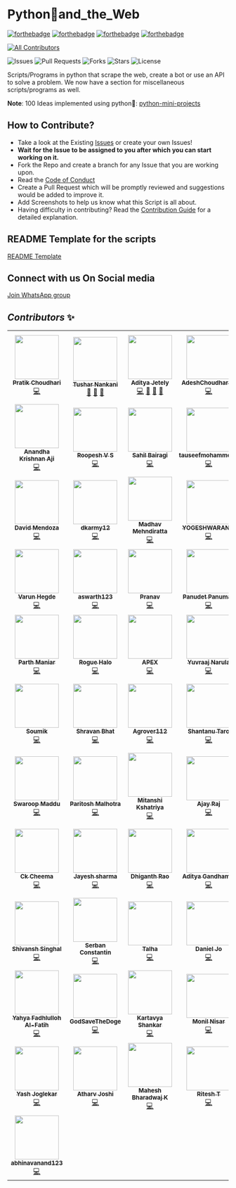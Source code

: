 # Python🐍and_the_Web

[![forthebadge](https://forthebadge.com/images/badges/built-by-developers.svg)](https://forthebadge.com)
[![forthebadge](https://forthebadge.com/images/badges/built-with-love.svg)](https://forthebadge.com)
[![forthebadge](https://forthebadge.com/images/badges/built-with-swag.svg)](https://forthebadge.com)
[![forthebadge](https://forthebadge.com/images/badges/made-with-python.svg)](https://forthebadge.com)

<!-- ALL-CONTRIBUTORS-BADGE:START - Do not remove or modify this section -->
[![All Contributors](https://img.shields.io/badge/all_contributors-78-orange.svg?style=flat-square)](#contributors-)
<!-- ALL-CONTRIBUTORS-BADGE:END -->

![Issues](https://img.shields.io/github/issues/Python-World/Python_and_the_Web)
![Pull Requests](https://img.shields.io/github/issues-pr/Python-World/Python_and_the_Web)
![Forks](https://img.shields.io/github/forks/Python-World/Python_and_the_Web)
![Stars](https://img.shields.io/github/stars/Python-World/Python_and_the_Web)
![License](https://img.shields.io/github/license/Python-World/Python_and_the_Web)

Scripts/Programs in python that scrape the web, create a bot or use an API to solve a problem.
We now have a section for miscellaneous scripts/programs as well.

**Note**: 100 Ideas implemented using python🐍: [python-mini-projects](https://python-world.github.io/python-mini-projects/#/)

## How to Contribute?

- Take a look at the Existing [Issues](https://github.com/Python-World/Python_and_the_Web/issues) or create your own Issues!
- **Wait for the Issue to be assigned to you after which you can start working on it.**
- Fork the Repo and create a branch for any Issue that you are working upon.
- Read the [Code of Conduct](https://github.com/Python-World/Python_and_the_Web/blob/master/CODE_OF_CONDUCT.md)
- Create a Pull Request which will be promptly reviewed and suggestions would be added to improve it.
- Add Screenshots to help us know what this Script is all about.
- Having difficulty in contributing? Read the [Contribution Guide](https://github.com/Python-World/Python_and_the_Web/blob/master/CONTRIBUTING.md) for a detailed explanation.

## README Template for the scripts

[README Template](https://github.com/Python-World/Python_and_the_Web/blob/master/README_TEMPLATE.md)

## Connect with us On Social media

[Join WhatsApp group](https://chat.whatsapp.com/Ghp25kidWLaGrAVA0G0GAa)

## *Contributors* ✨

<!-- ALL-CONTRIBUTORS-LIST:START - Do not remove or modify this section -->
<!-- prettier-ignore-start -->
<!-- markdownlint-disable -->
<table>
  <tr>
    <td align="center"><a href="https://www.linkedin.com/in/pratik-choudhari/"><img src="https://avatars3.githubusercontent.com/u/40862682?v=4" width="100px;" alt=""/><br /><sub><b>Pratik Choudhari</b></sub></a><br /><a href="https://github.com/Python-World/Python_and_the_Web/commits?author=pratik-choudhari" title="Code">💻</a></td>
    <td align="center"><a href="https://www.linkedin.com/in/tusharnankani"><img src="https://avatars1.githubusercontent.com/u/61280281?v=4" width="100px;" alt=""/><br /><sub><b>Tushar Nankani</b></sub></a><br /><a href="https://github.com/Python-World/Python_and_the_Web/commits?author=tusharnankani" title="Documentation">📖</a> <a href="https://github.com/Python-World/Python_and_the_Web/pulls?q=is%3Apr+reviewed-by%3Atusharnankani" title="Reviewed Pull Requests">👀</a> <a href="#projectManagement-tusharnankani" title="Project Management">📆</a></td>
    <td align="center"><a href="http://www.linkedin.com/in/aditya-jetely"><img src="https://avatars3.githubusercontent.com/u/42397096?v=4" width="100px;" alt=""/><br /><sub><b>Aditya Jetely</b></sub></a><br /><a href="https://github.com/Python-World/Python_and_the_Web/commits?author=AdityaJ7" title="Code">💻</a> <a href="https://github.com/Python-World/Python_and_the_Web/commits?author=AdityaJ7" title="Documentation">📖</a> <a href="https://github.com/Python-World/Python_and_the_Web/pulls?q=is%3Apr+reviewed-by%3AAdityaJ7" title="Reviewed Pull Requests">👀</a> <a href="#projectManagement-AdityaJ7" title="Project Management">📆</a></td>
    <td align="center"><a href="https://github.com/AdeshChoudhar19"><img src="https://avatars3.githubusercontent.com/u/60918872?v=4" width="100px;" alt=""/><br /><sub><b>AdeshChoudhar19</b></sub></a><br /><a href="https://github.com/Python-World/Python_and_the_Web/commits?author=AdeshChoudhar19" title="Code">💻</a></td>
    <td align="center"><a href="https://www.linkedin.com/in/ravishankar-chavare-84474a102/"><img src="https://avatars0.githubusercontent.com/u/33047641?v=4" width="100px;" alt=""/><br /><sub><b>Ravishankar Chavare</b></sub></a><br /><a href="https://github.com/Python-World/Python_and_the_Web/pulls?q=is%3Apr+reviewed-by%3Achavarera" title="Reviewed Pull Requests">👀</a> <a href="https://github.com/Python-World/Python_and_the_Web/commits?author=chavarera" title="Documentation">📖</a> <a href="#projectManagement-chavarera" title="Project Management">📆</a></td>
    <td align="center"><a href="https://github.com/Saujanya0910"><img src="https://avatars1.githubusercontent.com/u/55703178?v=4" width="100px;" alt=""/><br /><sub><b>Saujanya Pandey</b></sub></a><br /><a href="https://github.com/Python-World/Python_and_the_Web/commits?author=Saujanya0910" title="Code">💻</a></td>
    <td align="center"><a href="https://amitsingh-396e4.web.app/"><img src="https://avatars2.githubusercontent.com/u/57305134?v=4" width="100px;" alt=""/><br /><sub><b>amit singh</b></sub></a><br /><a href="https://github.com/Python-World/Python_and_the_Web/commits?author=amitsingh6391" title="Documentation">📖</a></td>
  </tr>
  <tr>
    <td align="center"><a href="https://github.com/anandhakrishnanaji"><img src="https://avatars2.githubusercontent.com/u/45736365?v=4" width="100px;" alt=""/><br /><sub><b>Anandha Krishnan Aji</b></sub></a><br /><a href="https://github.com/Python-World/Python_and_the_Web/commits?author=anandhakrishnanaji" title="Code">💻</a></td>
    <td align="center"><a href="https://github.com/roopeshvs"><img src="https://avatars3.githubusercontent.com/u/47831211?v=4" width="100px;" alt=""/><br /><sub><b>Roopesh V S</b></sub></a><br /><a href="https://github.com/Python-World/Python_and_the_Web/commits?author=roopeshvs" title="Code">💻</a></td>
    <td align="center"><a href="https://github.com/Sahil-k1509"><img src="https://avatars1.githubusercontent.com/u/55683054?v=4" width="100px;" alt=""/><br /><sub><b>Sahil Bairagi</b></sub></a><br /><a href="https://github.com/Python-World/Python_and_the_Web/commits?author=Sahil-k1509" title="Code">💻</a></td>
    <td align="center"><a href="https://github.com/tauseefmohammed2"><img src="https://avatars2.githubusercontent.com/u/35351464?v=4" width="100px;" alt=""/><br /><sub><b>tauseefmohammed2</b></sub></a><br /><a href="https://github.com/Python-World/Python_and_the_Web/commits?author=tauseefmohammed2" title="Code">💻</a></td>
    <td align="center"><a href="https://ameyanrd.github.io/"><img src="https://avatars1.githubusercontent.com/u/42608371?v=4" width="100px;" alt=""/><br /><sub><b>Ameya Deshpande</b></sub></a><br /><a href="https://github.com/Python-World/Python_and_the_Web/commits?author=ameyanrd" title="Code">💻</a></td>
    <td align="center"><a href="https://aravindha1234u.github.io"><img src="https://avatars0.githubusercontent.com/u/52521300?v=4" width="100px;" alt=""/><br /><sub><b>T3cH_W1z4rD</b></sub></a><br /><a href="https://github.com/Python-World/Python_and_the_Web/commits?author=Aravindha1234u" title="Code">💻</a></td>
    <td align="center"><a href="https://github.com/Meghana-12"><img src="https://avatars0.githubusercontent.com/u/44519203?v=4" width="100px;" alt=""/><br /><sub><b>Meghana Varanasi</b></sub></a><br /><a href="https://github.com/Python-World/Python_and_the_Web/commits?author=Meghana-12" title="Code">💻</a></td>
  </tr>
  <tr>
    <td align="center"><a href="https://github.com/mendoza"><img src="https://avatars1.githubusercontent.com/u/30415552?v=4" width="100px;" alt=""/><br /><sub><b>David Mendoza</b></sub></a><br /><a href="https://github.com/Python-World/Python_and_the_Web/commits?author=mendoza" title="Code">💻</a></td>
    <td align="center"><a href="https://github.com/dkarmy12"><img src="https://avatars1.githubusercontent.com/u/55491427?v=4" width="100px;" alt=""/><br /><sub><b>dkarmy12</b></sub></a><br /><a href="https://github.com/Python-World/Python_and_the_Web/commits?author=dkarmy12" title="Code">💻</a></td>
    <td align="center"><a href="http://madhavmehndiratta.me"><img src="https://avatars3.githubusercontent.com/u/43489174?v=4" width="100px;" alt=""/><br /><sub><b>Madhav Mehndiratta</b></sub></a><br /><a href="https://github.com/Python-World/Python_and_the_Web/commits?author=madhavmehndiratta" title="Code">💻</a></td>
    <td align="center"><a href="http://www.linkedin.com/in/yogeshwaran01"><img src="https://avatars1.githubusercontent.com/u/66836092?v=4" width="100px;" alt=""/><br /><sub><b>YOGESHWARAN R</b></sub></a><br /><a href="https://github.com/Python-World/Python_and_the_Web/commits?author=yogeshwaran01" title="Code">💻</a></td>
    <td align="center"><a href="http://pranav6670.github.io"><img src="https://avatars1.githubusercontent.com/u/31882923?v=4" width="100px;" alt=""/><br /><sub><b>Pranav  Natekar</b></sub></a><br /><a href="https://github.com/Python-World/Python_and_the_Web/commits?author=pranav6670" title="Code">💻</a></td>
    <td align="center"><a href="https://github.com/nj1902"><img src="https://avatars0.githubusercontent.com/u/56442920?v=4" width="100px;" alt=""/><br /><sub><b>DopeKid</b></sub></a><br /><a href="https://github.com/Python-World/Python_and_the_Web/commits?author=nj1902" title="Code">💻</a></td>
    <td align="center"><a href="https://github.com/rohitjoshi6"><img src="https://avatars1.githubusercontent.com/u/56406787?v=4" width="100px;" alt=""/><br /><sub><b>Rohit_Joshi</b></sub></a><br /><a href="https://github.com/Python-World/Python_and_the_Web/commits?author=rohitjoshi6" title="Code">💻</a></td>
  </tr>
  <tr>
    <td align="center"><a href="https://github.com/varuntumbe"><img src="https://avatars0.githubusercontent.com/u/44541344?v=4" width="100px;" alt=""/><br /><sub><b>Varun Hegde</b></sub></a><br /><a href="https://github.com/Python-World/Python_and_the_Web/commits?author=varuntumbe" title="Code">💻</a></td>
    <td align="center"><a href="https://github.com/aswarth123"><img src="https://avatars2.githubusercontent.com/u/53229329?v=4" width="100px;" alt=""/><br /><sub><b>aswarth123</b></sub></a><br /><a href="https://github.com/Python-World/Python_and_the_Web/commits?author=aswarth123" title="Code">💻</a></td>
    <td align="center"><a href="https://github.com/Vyprath"><img src="https://avatars3.githubusercontent.com/u/58635215?v=4" width="100px;" alt=""/><br /><sub><b>Pranav</b></sub></a><br /><a href="https://github.com/Python-World/Python_and_the_Web/commits?author=Vyprath" title="Code">💻</a></td>
    <td align="center"><a href="https://github.com/panudet-24mb"><img src="https://avatars3.githubusercontent.com/u/47716860?v=4" width="100px;" alt=""/><br /><sub><b>Panudet Panumas</b></sub></a><br /><a href="https://github.com/Python-World/Python_and_the_Web/commits?author=panudet-24mb" title="Code">💻</a></td>
    <td align="center"><a href="https://github.com/Jaideep07"><img src="https://avatars0.githubusercontent.com/u/53224282?v=4" width="100px;" alt=""/><br /><sub><b>Jaideep07</b></sub></a><br /><a href="https://github.com/Python-World/Python_and_the_Web/commits?author=Jaideep07" title="Code">💻</a></td>
    <td align="center"><a href="https://github.com/infern018"><img src="https://avatars1.githubusercontent.com/u/52378712?v=4" width="100px;" alt=""/><br /><sub><b>Vishwas Singh</b></sub></a><br /><a href="https://github.com/Python-World/Python_and_the_Web/commits?author=infern018" title="Code">💻</a></td>
    <td align="center"><a href="https://github.com/krishnajalan"><img src="https://avatars3.githubusercontent.com/u/69248796?v=4" width="100px;" alt=""/><br /><sub><b>Krishna Jalan</b></sub></a><br /><a href="https://github.com/Python-World/Python_and_the_Web/commits?author=krishnajalan" title="Documentation">📖</a></td>
  </tr>
  <tr>
    <td align="center"><a href="http://linkedin.com/in/parthdmaniar"><img src="https://avatars3.githubusercontent.com/u/45627498?v=4" width="100px;" alt=""/><br /><sub><b>Parth Maniar</b></sub></a><br /><a href="https://github.com/Python-World/Python_and_the_Web/commits?author=officialpm" title="Code">💻</a></td>
    <td align="center"><a href="https://github.com/Rogue-Halo"><img src="https://avatars3.githubusercontent.com/u/47247405?v=4" width="100px;" alt=""/><br /><sub><b>Rogue Halo</b></sub></a><br /><a href="https://github.com/Python-World/Python_and_the_Web/commits?author=Rogue-Halo" title="Code">💻</a></td>
    <td align="center"><a href="https://github.com/Apex-code"><img src="https://avatars2.githubusercontent.com/u/30106022?v=4" width="100px;" alt=""/><br /><sub><b>APEX</b></sub></a><br /><a href="https://github.com/Python-World/Python_and_the_Web/commits?author=Apex-code" title="Code">💻</a></td>
    <td align="center"><a href="https://github.com/yuvraajnarula"><img src="https://avatars3.githubusercontent.com/u/49155095?v=4" width="100px;" alt=""/><br /><sub><b>Yuvraaj Narula</b></sub></a><br /><a href="https://github.com/Python-World/Python_and_the_Web/commits?author=yuvraajnarula" title="Code">💻</a></td>
    <td align="center"><a href="https://github.com/Anshul275"><img src="https://avatars0.githubusercontent.com/u/54087991?v=4" width="100px;" alt=""/><br /><sub><b>Anshul275</b></sub></a><br /><a href="https://github.com/Python-World/Python_and_the_Web/commits?author=Anshul275" title="Code">💻</a></td>
    <td align="center"><a href="https://github.com/CaptainRoberts"><img src="https://avatars2.githubusercontent.com/u/25398128?v=4" width="100px;" alt=""/><br /><sub><b>Benji</b></sub></a><br /><a href="https://github.com/Python-World/Python_and_the_Web/commits?author=CaptainRoberts" title="Code">💻</a></td>
    <td align="center"><a href="https://bit.ly/3id01g8"><img src="https://avatars0.githubusercontent.com/u/52729944?v=4" width="100px;" alt=""/><br /><sub><b>Rajdeep Ray</b></sub></a><br /><a href="https://github.com/Python-World/Python_and_the_Web/commits?author=Rajdeep-Ray" title="Code">💻</a></td>
  </tr>
  <tr>
    <td align="center"><a href="https://araon.pythonanywhere.com"><img src="https://avatars0.githubusercontent.com/u/30241057?v=4" width="100px;" alt=""/><br /><sub><b>Soumik</b></sub></a><br /><a href="https://github.com/Python-World/Python_and_the_Web/commits?author=Araon" title="Code">💻</a></td>
    <td align="center"><a href="https://github.com/ShravanBhat"><img src="https://avatars3.githubusercontent.com/u/48554826?v=4" width="100px;" alt=""/><br /><sub><b>Shravan Bhat</b></sub></a><br /><a href="https://github.com/Python-World/Python_and_the_Web/commits?author=ShravanBhat" title="Code">💻</a></td>
    <td align="center"><a href="https://github.com/Agrover112"><img src="https://avatars3.githubusercontent.com/u/42321810?v=4" width="100px;" alt=""/><br /><sub><b>Agrover112</b></sub></a><br /><a href="https://github.com/Python-World/Python_and_the_Web/commits?author=Agrover112" title="Code">💻</a></td>
    <td align="center"><a href="https://github.com/ShantanuTaro"><img src="https://avatars3.githubusercontent.com/u/43516930?v=4" width="100px;" alt=""/><br /><sub><b>Shantanu Taro</b></sub></a><br /><a href="https://github.com/Python-World/Python_and_the_Web/commits?author=ShantanuTaro" title="Code">💻</a></td>
    <td align="center"><a href="https://suvamprogrammer.blogspot.com"><img src="https://avatars3.githubusercontent.com/u/32155332?v=4" width="100px;" alt=""/><br /><sub><b>suvam prasad</b></sub></a><br /><a href="https://github.com/Python-World/Python_and_the_Web/commits?author=SuvamPrasd" title="Code">💻</a></td>
    <td align="center"><a href="https://www.youtube.com/channel/UCpkxxb7y9nIlUlft5GKTNsg/"><img src="https://avatars3.githubusercontent.com/u/66870959?v=4" width="100px;" alt=""/><br /><sub><b>Mysterious-Owl</b></sub></a><br /><a href="https://github.com/Python-World/Python_and_the_Web/commits?author=Mysterious-Owl" title="Code">💻</a></td>
    <td align="center"><a href="https://github.com/antoniouaa"><img src="https://avatars0.githubusercontent.com/u/15040368?v=4" width="100px;" alt=""/><br /><sub><b>Alex Antoniou</b></sub></a><br /><a href="https://github.com/Python-World/Python_and_the_Web/commits?author=antoniouaa" title="Code">💻</a></td>
  </tr>
  <tr>
    <td align="center"><a href="https://github.com/swaroopmaddu"><img src="https://avatars1.githubusercontent.com/u/24986270?v=4" width="100px;" alt=""/><br /><sub><b>Swaroop Maddu</b></sub></a><br /><a href="https://github.com/Python-World/Python_and_the_Web/commits?author=swaroopmaddu" title="Code">💻</a></td>
    <td align="center"><a href="https://github.com/malhotra-paritosh"><img src="https://avatars1.githubusercontent.com/u/29488556?v=4" width="100px;" alt=""/><br /><sub><b>Paritosh Malhotra</b></sub></a><br /><a href="https://github.com/Python-World/Python_and_the_Web/commits?author=malhotra-paritosh" title="Code">💻</a></td>
    <td align="center"><a href="https://github.com/MitanshiKshatriya"><img src="https://avatars1.githubusercontent.com/u/42690596?v=4" width="100px;" alt=""/><br /><sub><b>Mitanshi Kshatriya</b></sub></a><br /><a href="https://github.com/Python-World/Python_and_the_Web/commits?author=MitanshiKshatriya" title="Code">💻</a></td>
    <td align="center"><a href="https://github.com/Ajay-Raj-S"><img src="https://avatars0.githubusercontent.com/u/29999212?v=4" width="100px;" alt=""/><br /><sub><b>Ajay Raj</b></sub></a><br /><a href="https://github.com/Python-World/Python_and_the_Web/commits?author=Ajay-Raj-S" title="Code">💻</a></td>
    <td align="center"><a href="https://xinyixiang.github.io/PersonalWebsiteXinyi/"><img src="https://avatars1.githubusercontent.com/u/30137615?v=4" width="100px;" alt=""/><br /><sub><b>Xinyi Xiang</b></sub></a><br /><a href="https://github.com/Python-World/Python_and_the_Web/commits?author=xinyixiang" title="Code">💻</a></td>
    <td align="center"><a href="https://github.com/chhipashubham970"><img src="https://avatars2.githubusercontent.com/u/54745010?v=4" width="100px;" alt=""/><br /><sub><b>Shubham Chhipa</b></sub></a><br /><a href="https://github.com/Python-World/Python_and_the_Web/commits?author=chhipashubham970" title="Code">💻</a></td>
    <td align="center"><a href="https://github.com/Jayanth19524"><img src="https://avatars0.githubusercontent.com/u/65494099?v=4" width="100px;" alt=""/><br /><sub><b>G V S Jayanth</b></sub></a><br /><a href="https://github.com/Python-World/Python_and_the_Web/commits?author=Jayanth19524" title="Code">💻</a></td>
  </tr>
  <tr>
    <td align="center"><a href="https://github.com/Cheemashyper"><img src="https://avatars2.githubusercontent.com/u/68045666?v=4" width="100px;" alt=""/><br /><sub><b>Ck Cheema</b></sub></a><br /><a href="https://github.com/Python-World/Python_and_the_Web/commits?author=Cheemashyper" title="Code">💻</a></td>
    <td align="center"><a href="https://github.com/jaesharma"><img src="https://avatars2.githubusercontent.com/u/44082416?v=4" width="100px;" alt=""/><br /><sub><b>Jayesh sharma</b></sub></a><br /><a href="https://github.com/Python-World/Python_and_the_Web/commits?author=jaesharma" title="Code">💻</a></td>
    <td align="center"><a href="http://dhiganthrao.github.io"><img src="https://avatars0.githubusercontent.com/u/53207198?v=4" width="100px;" alt=""/><br /><sub><b>Dhiganth Rao</b></sub></a><br /><a href="https://github.com/Python-World/Python_and_the_Web/commits?author=dhiganthrao" title="Code">💻</a></td>
    <td align="center"><a href="https://github.com/adityagandhamal"><img src="https://avatars0.githubusercontent.com/u/61016383?v=4" width="100px;" alt=""/><br /><sub><b>Aditya Gandhamal</b></sub></a><br /><a href="https://github.com/Python-World/Python_and_the_Web/commits?author=adityagandhamal" title="Code">💻</a></td>
    <td align="center"><a href="https://hardik.urspace.io/"><img src="https://avatars3.githubusercontent.com/u/25060629?v=4" width="100px;" alt=""/><br /><sub><b>HARDIK DADHICH</b></sub></a><br /><a href="https://github.com/Python-World/Python_and_the_Web/commits?author=hardik-dadhich" title="Code">💻</a></td>
    <td align="center"><a href="https://github.com/twozero88"><img src="https://avatars0.githubusercontent.com/u/44749717?v=4" width="100px;" alt=""/><br /><sub><b>twozero88</b></sub></a><br /><a href="https://github.com/Python-World/Python_and_the_Web/commits?author=twozero88" title="Code">💻</a></td>
    <td align="center"><a href="https://github.com/namanshah01"><img src="https://avatars1.githubusercontent.com/u/64421164?v=4" width="100px;" alt=""/><br /><sub><b>Naman Shah</b></sub></a><br /><a href="https://github.com/Python-World/Python_and_the_Web/commits?author=namanshah01" title="Code">💻</a></td>
  </tr>
  <tr>
    <td align="center"><a href="https://www.kaggle.com/shivanshsinghal107"><img src="https://avatars3.githubusercontent.com/u/47008582?v=4" width="100px;" alt=""/><br /><sub><b>Shivansh Singhal</b></sub></a><br /><a href="https://github.com/Python-World/Python_and_the_Web/commits?author=shivanshsinghal107" title="Code">💻</a></td>
    <td align="center"><a href="https://fuzz.me.uk"><img src="https://avatars0.githubusercontent.com/u/1335181?v=4" width="100px;" alt=""/><br /><sub><b>Serban Constantin</b></sub></a><br /><a href="https://github.com/Python-World/Python_and_the_Web/commits?author=fuzzmz" title="Code">💻</a></td>
    <td align="center"><a href="https://github.com/symtalha14"><img src="https://avatars2.githubusercontent.com/u/26308379?v=4" width="100px;" alt=""/><br /><sub><b>Talha</b></sub></a><br /><a href="https://github.com/Python-World/Python_and_the_Web/commits?author=symtalha14" title="Code">💻</a></td>
    <td align="center"><a href="https://github.com/danieljo09"><img src="https://avatars0.githubusercontent.com/u/67842986?v=4" width="100px;" alt=""/><br /><sub><b>Daniel Jo</b></sub></a><br /><a href="https://github.com/Python-World/Python_and_the_Web/commits?author=danieljo09" title="Code">💻</a></td>
    <td align="center"><a href="http://rohitsaini.pythonanywhere.com/"><img src="https://avatars2.githubusercontent.com/u/40729749?v=4" width="100px;" alt=""/><br /><sub><b>Rohit Kumar Saini</b></sub></a><br /><a href="https://github.com/Python-World/Python_and_the_Web/commits?author=rockingrohit9639" title="Code">💻</a></td>
    <td align="center"><a href="https://github.com/arthuralmeida93"><img src="https://avatars0.githubusercontent.com/u/13452140?v=4" width="100px;" alt=""/><br /><sub><b>Arthur</b></sub></a><br /><a href="https://github.com/Python-World/Python_and_the_Web/commits?author=arthuralmeida93" title="Code">💻</a></td>
    <td align="center"><a href="https://github.com/StarSeeker123"><img src="https://avatars0.githubusercontent.com/u/57768079?v=4" width="100px;" alt=""/><br /><sub><b>StarSeeker123</b></sub></a><br /><a href="https://github.com/Python-World/Python_and_the_Web/commits?author=StarSeeker123" title="Code">💻</a></td>
  </tr>
  <tr>
    <td align="center"><a href="https://github.com/k1m0ch1"><img src="https://avatars0.githubusercontent.com/u/5756522?v=4" width="100px;" alt=""/><br /><sub><b>Yahya Fadhlulloh Al-Fatih</b></sub></a><br /><a href="https://github.com/Python-World/Python_and_the_Web/commits?author=k1m0ch1" title="Code">💻</a></td>
    <td align="center"><a href="https://github.com/GodSaveTheDoge"><img src="https://avatars0.githubusercontent.com/u/51802433?v=4" width="100px;" alt=""/><br /><sub><b>GodSaveTheDoge</b></sub></a><br /><a href="https://github.com/Python-World/Python_and_the_Web/commits?author=GodSaveTheDoge" title="Code">💻</a></td>
    <td align="center"><a href="https://github.com/kartavyashankar"><img src="https://avatars3.githubusercontent.com/u/55027697?v=4" width="100px;" alt=""/><br /><sub><b>Kartavya Shankar</b></sub></a><br /><a href="https://github.com/Python-World/Python_and_the_Web/commits?author=kartavyashankar" title="Code">💻</a></td>
    <td align="center"><a href="https://github.com/MNISAR"><img src="https://avatars2.githubusercontent.com/u/20768577?v=4" width="100px;" alt=""/><br /><sub><b>Monil Nisar</b></sub></a><br /><a href="https://github.com/Python-World/Python_and_the_Web/commits?author=MNISAR" title="Code">💻</a></td>
    <td align="center"><a href="https://github.com/wolflegend99"><img src="https://avatars2.githubusercontent.com/u/38404778?v=4" width="100px;" alt=""/><br /><sub><b>wolflegend99</b></sub></a><br /><a href="https://github.com/Python-World/Python_and_the_Web/commits?author=wolflegend99" title="Code">💻</a></td>
    <td align="center"><a href="https://www.linkedin.com/in/schezeen-fazulbhoy-6a5957110/"><img src="https://avatars1.githubusercontent.com/u/28871211?v=4" width="100px;" alt=""/><br /><sub><b>Schezeen Fazulbhoy</b></sub></a><br /><a href="https://github.com/Python-World/Python_and_the_Web/commits?author=schezfaz" title="Code">💻</a></td>
    <td align="center"><a href="https://github.com/jairoufps"><img src="https://avatars2.githubusercontent.com/u/23509868?v=4" width="100px;" alt=""/><br /><sub><b>jairoufps</b></sub></a><br /><a href="https://github.com/Python-World/Python_and_the_Web/commits?author=jairoufps" title="Code">💻</a></td>
  </tr>
  <tr>
    <td align="center"><a href="https://github.com/YASHBRO"><img src="https://avatars3.githubusercontent.com/u/67703411?v=4" width="100px;" alt=""/><br /><sub><b>Yash Joglekar</b></sub></a><br /><a href="https://github.com/Python-World/Python_and_the_Web/commits?author=YASHBRO" title="Code">💻</a></td>
    <td align="center"><a href="https://github.com/Atharv-Joshi"><img src="https://avatars1.githubusercontent.com/u/53505850?v=4" width="100px;" alt=""/><br /><sub><b>Atharv Joshi</b></sub></a><br /><a href="https://github.com/Python-World/Python_and_the_Web/commits?author=Atharv-Joshi" title="Code">💻</a></td>
    <td align="center"><a href="http://maheshbharadwaj.github.io/"><img src="https://avatars2.githubusercontent.com/u/48756374?v=4" width="100px;" alt=""/><br /><sub><b>Mahesh Bharadwaj K</b></sub></a><br /><a href="https://github.com/Python-World/Python_and_the_Web/commits?author=MaheshBharadwaj" title="Code">💻</a></td>
    <td align="center"><a href="https://github.com/ritesh-dt"><img src="https://avatars0.githubusercontent.com/u/53569176?v=4" width="100px;" alt=""/><br /><sub><b>Ritesh T</b></sub></a><br /><a href="https://github.com/Python-World/Python_and_the_Web/commits?author=ritesh-dt" title="Code">💻</a></td>
    <td align="center"><a href="https://github.com/TEMHITHORPHE"><img src="https://avatars0.githubusercontent.com/u/19387360?v=4" width="100px;" alt=""/><br /><sub><b>TEMITOPE</b></sub></a><br /><a href="https://github.com/Python-World/Python_and_the_Web/commits?author=TEMHITHORPHE" title="Code">💻</a></td>
    <td align="center"><a href="https://www.linkedin.com/in/vani-gupta-b2245315a/"><img src="https://avatars2.githubusercontent.com/u/53790649?v=4" width="100px;" alt=""/><br /><sub><b>Vani Gupta</b></sub></a><br /><a href="https://github.com/Python-World/Python_and_the_Web/commits?author=vanigupta20024" title="Code">💻</a></td>
    <td align="center"><a href="http://linkedin.com/in/aakash-dinkar-1307"><img src="https://avatars2.githubusercontent.com/u/35952953?v=4" width="100px;" alt=""/><br /><sub><b>Aakash Dinkar</b></sub></a><br /><a href="https://github.com/Python-World/Python_and_the_Web/commits?author=aakashdinkar" title="Code">💻</a></td>
  </tr>
  <tr>
    <td align="center"><a href="https://github.com/abhinavanand123"><img src="https://avatars1.githubusercontent.com/u/64692981?v=4" width="100px;" alt=""/><br /><sub><b>abhinavanand123</b></sub></a><br /><a href="https://github.com/Python-World/Python_and_the_Web/commits?author=abhinavanand123" title="Code">💻</a></td>
  </tr>
</table>

<!-- markdownlint-enable -->
<!-- prettier-ignore-end -->
<!-- ALL-CONTRIBUTORS-LIST:END -->
